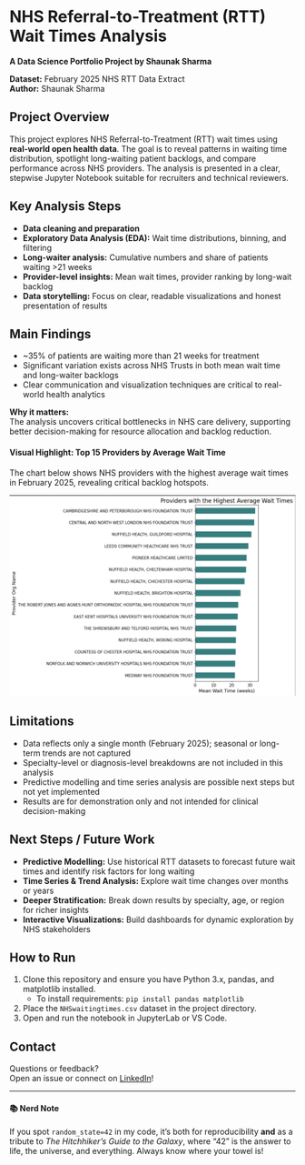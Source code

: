 # NHS Referral-to-Treatment (RTT) Wait Times Analysis  
**A Data Science Portfolio Project by Shaunak Sharma**

**Dataset:** February 2025 NHS RTT Data Extract  
**Author:** Shaunak Sharma  



## Project Overview

This project explores NHS Referral-to-Treatment (RTT) wait times using **real-world open health data**. The goal is to reveal patterns in waiting time distribution, spotlight long-waiting patient backlogs, and compare performance across NHS providers. The analysis is presented in a clear, stepwise Jupyter Notebook suitable for recruiters and technical reviewers.

## Key Analysis Steps

- **Data cleaning and preparation**
- **Exploratory Data Analysis (EDA):** Wait time distributions, binning, and filtering
- **Long-waiter analysis:** Cumulative numbers and share of patients waiting >21 weeks
- **Provider-level insights:** Mean wait times, provider ranking by long-wait backlog
- **Data storytelling:** Focus on clear, readable visualizations and honest presentation of results



## Main Findings

- ~35% of patients are waiting more than 21 weeks for treatment
- Significant variation exists across NHS Trusts in both mean wait time and long-waiter backlogs
- Clear communication and visualization techniques are critical to real-world health analytics

**Why it matters:**  
The analysis uncovers critical bottlenecks in NHS care delivery, supporting better decision-making for resource allocation and backlog reduction.

#### Visual Highlight: Top 15 Providers by Average Wait Time

The chart below shows NHS providers with the highest average wait times in February 2025, revealing critical backlog hotspots.
    
![NHS Wait Times Chart](top_15_waits_providers.png)


## Limitations

- Data reflects only a single month (February 2025); seasonal or long-term trends are not captured
- Specialty-level or diagnosis-level breakdowns are not included in this analysis
- Predictive modelling and time series analysis are possible next steps but not yet implemented
- Results are for demonstration only and not intended for clinical decision-making

## Next Steps / Future Work

- **Predictive Modelling:** Use historical RTT datasets to forecast future wait times and identify risk factors for long waiting
- **Time Series & Trend Analysis:** Explore wait time changes over months or years
- **Deeper Stratification:** Break down results by specialty, age, or region for richer insights
- **Interactive Visualizations:** Build dashboards for dynamic exploration by NHS stakeholders

## How to Run

1. Clone this repository and ensure you have Python 3.x, pandas, and matplotlib installed.
   - To install requirements: `pip install pandas matplotlib`
2. Place the `NHSwaitingtimes.csv` dataset in the project directory.
3. Open and run the notebook in JupyterLab or VS Code.


## Contact

Questions or feedback?  
Open an issue or connect on [LinkedIn](https://www.linkedin.com/in/shaunaksharma99/)!


---
#### 📚 Nerd Note

If you spot `random_state=42` in my code, it’s both for reproducibility **and** as a tribute to *The Hitchhiker’s Guide to the Galaxy*, where “42” is the answer to life, the universe, and everything. Always know where your towel is!


